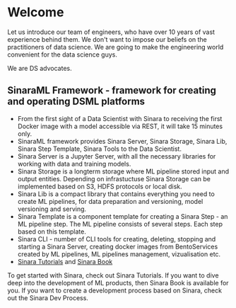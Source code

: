 # Welcome
Let us introduce our team of engineers, who have over 10 years of vast experience behind them. We don't want to impose our beliefs on the practitioners of data science. We are going to make the engineering world convenient for the data science guys.

We are DS advocates.

## SinaraML Framework - framework for creating and operating DSML platforms
- From the first sight of a Data Scientist with Sinara to receiving the first Docker image with a model accessible via REST, it will take 15 minutes only.
- SinaraML framework provides Sinara Server, Sinara Storage, Sinara Lib, Sinara Step Template, Sinara Tools to the Data Scientist.
- Sinara Server is a Jupyter Server, with all the necessary libraries for working with data and training models.
- Sinara Storage is a longterm storage where ML pipeline stored input and output entities. Depending on infrastuctuse Sinara Storage can be implemented based on S3, HDFS protocols or local disk.
- Sinara Lib is a compact library that contains everything you need to create ML pipelines, for data preparation and versioning, model versioning and serving.
- Sinara Template is a component template for creating a Sinara Step - an ML pipeline step. The ML pipeline consists of several steps. Each step based on this template.
- Sinara CLI - number of CLI tools for creating, deleting, stopping and starting a Sinara Server, creating docker images from BentoServices created by ML pipelines, ML pipelines management, vizualisation etc.
- [Sinara Tutorials](https://github.com/4-DS/sinara-tutorials/wiki/Getting-started) and [Sinara Book](https://sinara-definitive-guide.readthedocs.io/en/latest/)

To get started with Sinara, check out Sinara Tutorials. If you want to dive deep into the development of ML products, then Sinara Book is available for you. If you want to create a development process based on Sinara, check out the Sinara Dev Process.

